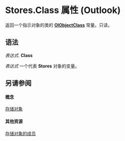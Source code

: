 
# Stores.Class 属性 (Outlook)

返回一个指示对象的类的  **[OlObjectClass](33d724b3-df3c-2a7f-a80f-93b66d96f588.md)** 常量。只读。


## 语法

 _表达式_. **Class**

 _表达式_ 一个代表 **Stores** 对象的变量。


## 另请参阅


#### 概念


[存储对象](8915a8e4-9c22-21d5-c492-051d393ce5f7.md)
#### 其他资源


[存储对象的成员](f3fec99a-54b2-c13e-d96a-c8c5e2429f99.md)